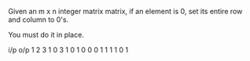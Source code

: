 Given an m x n integer matrix matrix, if an element is 0, set its entire row and column to 0's.

You must do it in place.

i/p             o/p
1 2 3           1 0 3
1 0 1           0 0 0
1 1 1           1 0 1